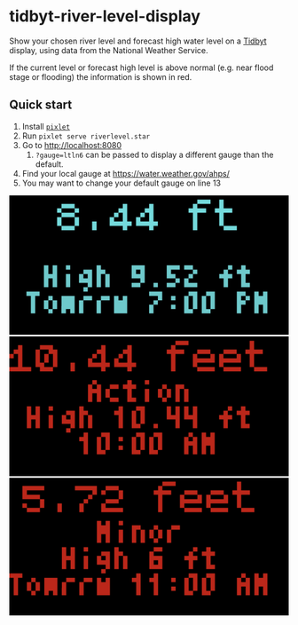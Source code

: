 # tidbyt-river-level-display
Show your chosen river level and forecast high water level on a [Tidbyt](https://tidbyt.com/) display, using data from the National Weather Service.

If the current level or forecast high level is above normal (e.g. near flood stage or flooding) the information is shown in red.

## Quick start
1. Install [`pixlet`](https://github.com/tidbyt/pixlet)
2. Run `pixlet serve riverlevel.star`
3. Go to [http://localhost:8080](http://localhost:8080)
    1. `?gauge=ltln6` can be passed to display a different gauge than the default.
4. Find your local gauge at https://water.weather.gov/ahps/
5. You may want to change your default gauge on line 13

![Preview](screenshot1.png)
![Preview](screenshot2.png)
![Preview](screenshot3.png)
